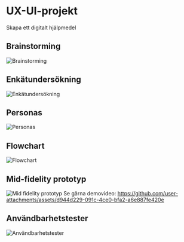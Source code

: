 # UX-UI-projekt
Skapa ett digitalt hjälpmedel

## Brainstorming
![Brainstorming](https://github.com/user-attachments/assets/c7e52384-acb2-4ae4-b868-1af0bd73633c)

## Enkätundersökning
![Enkätundersökning](https://github.com/user-attachments/assets/ec61cd51-43e6-475f-838f-f58d66855df9)

## Personas
![Personas](https://github.com/user-attachments/assets/ae7b7332-c569-4c2c-9b02-8ec61db432f1)

## Flowchart
![Flowchart](https://github.com/user-attachments/assets/77c95e1d-f03b-498a-aaf5-a7a4b0210c39)

## Mid-fidelity prototyp
![Mid fidelity prototyp](https://github.com/user-attachments/assets/062737ef-c278-460b-8f5b-c2499d672899)
Se gärna demovideo:
https://github.com/user-attachments/assets/d944d229-091c-4ce0-bfa2-a6e887fe420e

## Användbarhetstester
![Användbarhetstester](https://github.com/user-attachments/assets/29a12ee5-468b-48b1-9dc1-fcb57782995b)
